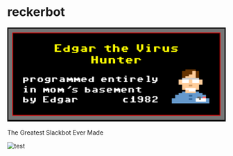 # reckerbot

![](images/banner.png)

The Greatest Slackbot Ever Made

![test](https://github.com/arecker/reckerbot/workflows/test/badge.svg)
